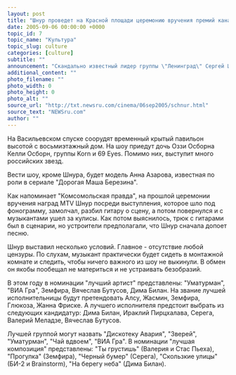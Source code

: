 ```yaml
---
layout: post
title: "Шнур проведет на Красной площади церемонию вручения премий канала MTV"
date: 2005-09-06 00:00:00 +0000
topic_id: 7
topic_name: "Культура"
topic_slug: culture
categories: [culture]
subtitle: ""
announcement: "Скандально известный лидер группы \"Ленинград\" Сергей Шнуров станет ведущим церемонии вручения музыкальных премий канала MTV. Церемония пройдет 21 сентября, а в эфир канала MTV выйдет 24 сентября."
additional_content: ""
photo_filename: ""
photo_width: 0
photo_height: 0
photo_alt: ""
source_url: "http://txt.newsru.com/cinema/06sep2005/schnur.html"
source_text: "NEWSru.com"
author: ""
---
```

На Васильевском спуске соорудят временный крытый павильон высотой с восьмиэтажный дом. На шоу приедут дочь Оззи Осборна Келли Осборн, группы Korn и 69 Eyes. Помимо них, выступит много российских звезд.

Вести шоу, кроме Шнура, будет модель Анна Азарова, известная по роли в сериале "Дорогая Маша Березина".

Как напоминает "Комсомольская правда", на прошлой церемонии вручения наград MTV Шнур посреди выступления, которое шло под фонограмму, замолчал, разбил гитару о сцену, а потом повернулся и с музыкантами ушел за кулисы. Как потом выяснилось, трюк с гитарами был в сценарии, но устроители предполагали, что Шнур сначала допоет песню.

Шнур выставил несколько условий. Главное - отсутствие любой цензуры. По слухам, музыкант практически будет сидеть в монтажной комнате и следить, чтобы ничего важного из шоу не выкинули. В обмен он якобы пообещал не материться и не устраивать безобразий.

В этом году в номинации "лучший артист" представлены: "Уматурман", "ВИА Гра", Земфира, Вячеслав Бутусов, Дима Билан. На звание лучшей исполнительницы будут претендовать Алсу, Жасмин, Земфира, Глюкоза, Жанна Фриске. А лучшего исполнителя предстоит выбрать из следующих кандидатур: Дима Билан, Ираклий Пирцхалава, Серега, Валерий Меладзе, Вячеслав Бутусов.

Лучшей группой могут назвать "Дискотеку Авария", "Зверей", "Уматурман", "Чай вдвоем", "ВИА Гра". В номинации "лучшая композиция" представлены: "Ты грустишь" (Валерия и Стас Пьеха), "Прогулка" (Земфира), "Черный бумер" (Серега), "Скользкие улицы" (БИ-2 и Brainstorm), "На берегу неба" (Дима Билан).
